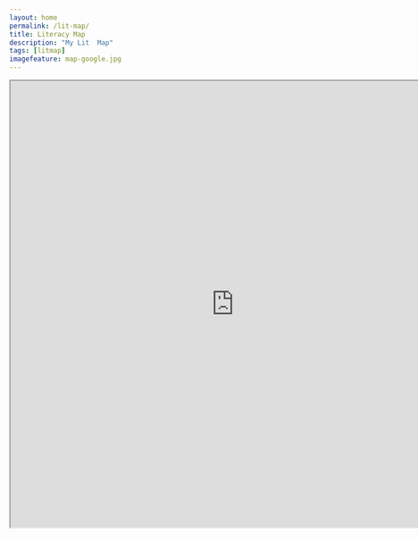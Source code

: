 ```yaml
---
layout: home
permalink: /lit-map/
title: Literacy Map
description: "My Lit  Map"
tags: [litmap]
imagefeature: map-google.jpg
---
```



<iframe src="https://www.google.com/maps/d/u/0/embed?mid=zNQs_KtlGEQE.k5R3NxN9Mxhg" width="800" height="800" ></iframe>